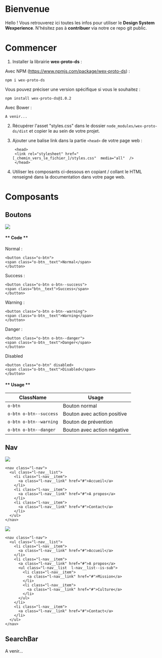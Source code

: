 # Bienvenue

Hello ! Vous retrouverez ici toutes les infos pour utiliser le **Design System Wexperience**. N'hésitez pas à **contribuer** via notre ce repo git public.

# Commencer

1. Installer la librairie **wex-proto-ds** :

Avec NPM (https://www.npmjs.com/package/wex-proto-ds) : 

`npm i wex-proto-ds`

Vous pouvez préciser une version spécifique si vous le souhaitez : 

`npm install wex-proto-ds@1.0.2`


Avec Bower :

`A venir...`

2. Récupérer l'asset "styles.css" dans le dossier `node_modules/wex-proto-ds/dist` et copier le au sein de votre projet.

3. Ajouter une balise link dans la partie `<head>` de votre page web : 

        <head>
        <link rel="stylesheet" href="[_chemin_vers_le_fichier_]/styles.css"  media="all"  />
        </head>


4. Utiliser les composants ci-dessous en copiant / collant le HTML renseigné dans la documentation dans votre page web.

# Composants



## Boutons

![](https://i.ibb.co/9WGSDLN/Capture-d-e-cran-2019-03-27-a-00-23-54.png)


<!-- tabs:start -->

#### ** Code **

Normal :

    <button class="o-btn">
    <span class="o-btn__text">Normal</span>
    </button>

Success :

    <button class="o-btn o-btn--success">
    <span class="btn__text">Success</span>
    </button>

Warning : 

    <button class="o-btn o-btn--warning">
    <span class="o-btn__text">Warning</span>
    </button>

Danger :

    <button class="o-btn o-btn--danger">
    <span class="o-btn__text">Danger</span>
    </button>

Disabled

    <button class="o-btn" disabled>
    <span class="o-btn__text">Disabled</span>
    </button>

#### ** Usage **

| ClassName                         |Usage                         |
|-------------------------------|-----------------------------|
|`o-btn`            |Bouton normal            |
|`o-btn o-btn--success`            |Bouton avec action positive            |
|`o-btn o-btn--warning`|Bouton de prévention|
|`o-btn o-btn--danger`|Bouton avec action négative|


<!-- tabs:end -->


## Nav

![](https://i.ibb.co/HTwvL3b/Capture-d-e-cran-2019-03-27-a-00-24-06.png)

    <nav class="l-nav">
      <ul class="l-nav__list">
        <li class="l-nav__item">
          <a class="l-nav__link" href="#">Accueil</a>
        </li>
        <li class="l-nav__item">
          <a class="l-nav__link" href="#">A propos</a>
        </li>
        <li class="l-nav__item">
          <a class="l-nav__link" href="#">Contact</a>
        </li>
      </ul>
    </nav>

![](https://i.ibb.co/5Ry7hTY/Capture-d-e-cran-2019-03-27-a-00-24-38.png)

    <nav class="l-nav">
      <ul class="l-nav__list">
        <li class="l-nav__item">
          <a class="l-nav__link" href="#">Accueil</a>
        </li>
        <li class="l-nav__item">
          <a class="l-nav__link" href="#">A propos</a>
          <ul class="l-nav__list  l-nav__list--is-sub">
            <li class="l-nav__item">
              <a class="l-nav__link" href="#">Mission</a>
            </li>
            <li class="l-nav__item">
              <a class="l-nav__link" href="#">Culture</a>
            </li>
          </ul>
        </li>
        <li class="l-nav__item">
          <a class="l-nav__link" href="#">Contact</a>
        </li>
      </ul>
    </nav>

## SearchBar

A venir...
